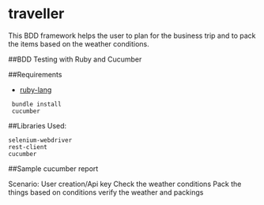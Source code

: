 # traveller

 This BDD framework helps the user to plan for the business trip and to pack the items based on the weather conditions.

##BDD Testing with Ruby and Cucumber


##Requirements
 - [ruby-lang](https://www.ruby-lang.org/en/)


```shell
 bundle install
 cucumber
 ```

##Libraries Used:
 ```shell
 selenium-webdriver
 rest-client
 cucumber
 ```

##Sample cucumber report

 Scenario:
 User creation/Api key
 Check the weather conditions
 Pack the things based on conditions
 verify the weather and packings